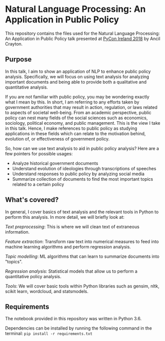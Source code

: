 # Natural Language Processing: An Application in Public Policy

This repository contains the files used for the Natural Language Processing: An Application in Public Policy talk presented at [PyCon Ireland 2018](https://pyconie18.python.ie) by Ancil Crayton.

## Purpose
In this talk, I aim to show an application of NLP to enhance public policy analysis. Specifically, we will focus on using text analysis for analyzing important documents and being able to provide both a qualitative and quantitative analysis.

If you are not familiar with public policy, you may be wondering exactly what I mean by this. In short, I am referring to any efforts taken by government authorities that may result in action, regulation, or laws related to aspects of societal well-being. From an academic perspective, public policy can nest many fields of the social sciences such as economics, sociology, political economy, and public management. This is the view I take in this talk. Hence, I make references to public policy as studying applications in these fields which can relate to the motivation behind, evolution of, or effectiveness of government policy. 

So, how can we use text analysis to aid in public policy analysis? Here are a few pointers for possible usages:
- Analyze historical government documents
- Understand evolution of ideologies through transcriptions of speeches
- Understand responses to public policy by analyzing social media
- Summarize collection of documents to find the most important topics related to a certain policy 

## What's covered?
In general, I cover basics of text analysis and the relevant tools in Python to perform this analysis. In more detail, we will briefly look at:

_Text preprocessing_: This is where we will clean text of extraneous information.  

_Feature extraction_: Transform raw text into numerical measures to feed into machine learning algorithms and perform regression analysis.  

_Topic modelling_: ML algorithms that can learn to summarize documents into "topics".  

_Regression analysis_: Statistical models that allow us to perform a quantitative policy analysis.  

_Tools_: We will cover basic tools within Python libraries such as gensim, nltk, scikit learn, wordcloud, and statsmodels.

## Requirements
The notebook provided in this repository was written in Python 3.6.

Dependencies can be installed by running the following command in the terminal:
`pip install -r requirements.txt` 
